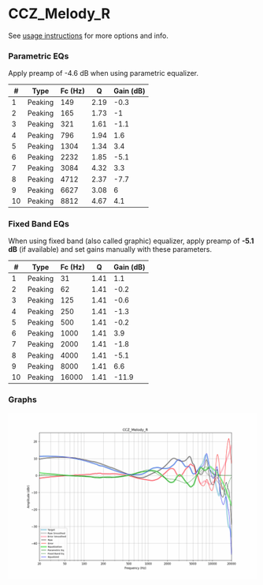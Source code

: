 # CCZ_Melody_R
See [usage instructions](https://github.com/jaakkopasanen/AutoEq#usage) for more options and info.

### Parametric EQs
Apply preamp of -4.6 dB when using parametric equalizer.

|   # | Type    |   Fc (Hz) |    Q |   Gain (dB) |
|-----|---------|-----------|------|-------------|
|   1 | Peaking |       149 | 2.19 |        -0.3 |
|   2 | Peaking |       165 | 1.73 |        -1   |
|   3 | Peaking |       321 | 1.61 |        -1.1 |
|   4 | Peaking |       796 | 1.94 |         1.6 |
|   5 | Peaking |      1304 | 1.34 |         3.4 |
|   6 | Peaking |      2232 | 1.85 |        -5.1 |
|   7 | Peaking |      3084 | 4.32 |         3.3 |
|   8 | Peaking |      4712 | 2.37 |        -7.7 |
|   9 | Peaking |      6627 | 3.08 |         6   |
|  10 | Peaking |      8812 | 4.67 |         4.1 |

### Fixed Band EQs
When using fixed band (also called graphic) equalizer, apply preamp of **-5.1 dB** (if available) and set gains manually with these parameters.

|   # | Type    |   Fc (Hz) |    Q |   Gain (dB) |
|-----|---------|-----------|------|-------------|
|   1 | Peaking |        31 | 1.41 |         1.1 |
|   2 | Peaking |        62 | 1.41 |        -0.2 |
|   3 | Peaking |       125 | 1.41 |        -0.6 |
|   4 | Peaking |       250 | 1.41 |        -1.3 |
|   5 | Peaking |       500 | 1.41 |        -0.2 |
|   6 | Peaking |      1000 | 1.41 |         3.9 |
|   7 | Peaking |      2000 | 1.41 |        -1.8 |
|   8 | Peaking |      4000 | 1.41 |        -5.1 |
|   9 | Peaking |      8000 | 1.41 |         6.6 |
|  10 | Peaking |     16000 | 1.41 |       -11.9 |

### Graphs
![](./CCZ_Melody_R.png)
